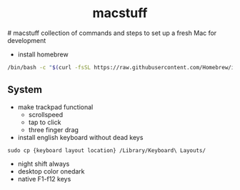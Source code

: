<h1 align='center'>macstuff</h1>
# macstuff
collection of commands and steps to set up a fresh Mac for development

* install homebrew
```sh
/bin/bash -c "$(curl -fsSL https://raw.githubusercontent.com/Homebrew/install/master/install.sh)"
```

## System
* make trackpad functional
  * scrollspeed
  * tap to click
  * three finger drag
* install english keyboard without dead keys
 ```
 sudo cp {keyboard layout location} /Library/Keyboard\ Layouts/
 ```
* night shift always
* desktop color onedark
* native F1-f12 keys

